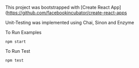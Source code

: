 This project was bootstrapped with [Create React App](https://github.com/facebookincubator/create-react-apps

Unit-Testing was implemented using Chai, Sinon and Enzyme

To Run Examples

`npm start`

To Run Test

`npm test`
